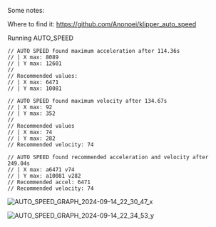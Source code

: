 Some notes:

Where to find it:
https://github.com/Anonoei/klipper_auto_speed


Running AUTO_SPEED

```
// AUTO SPEED found maximum acceleration after 114.36s
// | X max: 8089
// | Y max: 12601
// 
// Recommended values:
// | X max: 6471
// | Y max: 10081
```
```
// AUTO SPEED found maximum velocity after 134.67s
// | X max: 92
// | Y max: 352
// 
// Recommended values
// | X max: 74
// | Y max: 282
// Recommended velocity: 74
```
```
// AUTO SPEED found recommended acceleration and velocity after 249.04s
// | X max: a6471 v74
// | Y max: a10081 v282
// Recommended accel: 6471
// Recommended velocity: 74
```

![AUTO_SPEED_GRAPH_2024-09-14_22_30_47_x](https://github.com/user-attachments/assets/1ba282d8-4deb-4506-b64b-6077a71301b1)

![AUTO_SPEED_GRAPH_2024-09-14_22_34_53_y](https://github.com/user-attachments/assets/4ef7f4f3-85fb-4095-a2bc-999e75f474e5)


